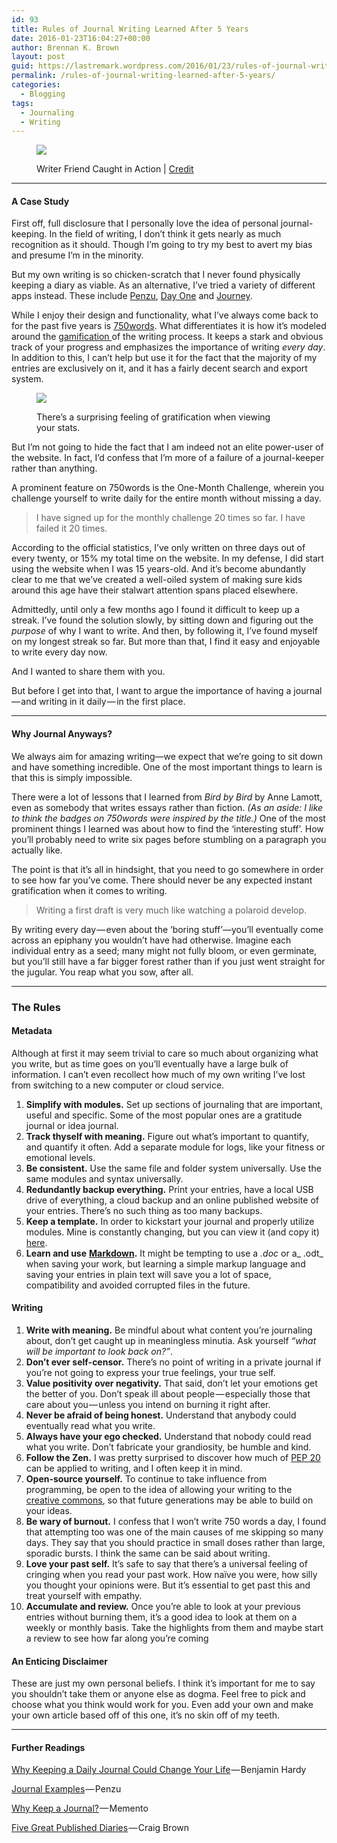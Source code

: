 ```yaml
---
id: 93
title: Rules of Journal Writing Learned After 5 Years
date: 2016-01-23T16:04:27+00:00
author: Brennan K. Brown
layout: post
guid: https://lastremark.wordpress.com/2016/01/23/rules-of-journal-writing-learned-after-5-years/
permalink: /rules-of-journal-writing-learned-after-5-years/
categories:
  - Blogging
tags:
  - Journaling
  - Writing
---
```

<figure class="wp-caption"> 

<img data-width="4272" data-height="2848" src="https://cdn-images-1.medium.com/max/2560/1*eAXPyxpGwlXIqYyJvTEt3w.jpeg" /> <figcaption class="wp-caption-text">Writer Friend Caught in Action | <a href="https://www.flickr.com/photos/iamroco/6880096005" target="_blank" rel="noopener noreferrer">Credit</a></figcaption></figure> 

* * *

#### A Case Study

<span>F</span>irst off, full disclosure that I personally love the idea of personal journal-keeping. In the field of writing, I don’t think it gets nearly as much recognition as it should. Though I’m going to try my best to avert my bias and presume I’m in the minority.

But my own writing is so chicken-scratch that I never found physically keeping a diary as viable. As an alternative, I’ve tried a variety of different apps instead. These include <a href="https://penzu.com" target="_blank" rel="noopener noreferrer">Penzu</a>, <a href="http://dayoneapp.com/" target="_blank" rel="noopener noreferrer">Day One</a> and <a href="http://2appstudio.com/journey/web/" target="_blank" rel="noopener noreferrer">Journey</a>.

While I enjoy their design and functionality, what I’ve always come back to for the past five years is <a href="http://750words.com/" target="_blank" rel="noopener noreferrer">750words</a>. What differentiates it is how it’s modeled around the <a href="https://badgeville.com/wiki/Gamification" target="_blank" rel="noopener noreferrer">gamification </a>of the writing process. It keeps a stark and obvious track of your progress and emphasizes the importance of writing _every day_. In addition to this, I can’t help but use it for the fact that the majority of my entries are exclusively on it, and it has a fairly decent search and export system.<figure class="wp-caption"> 

<img data-width="736" data-height="784" src="https://cdn-images-1.medium.com/max/800/1*S44lZ3M5rINNKoTQ6Roj8Q.png" /> <figcaption class="wp-caption-text">There’s a surprising feeling of gratification when viewing your stats.</figcaption></figure> 

But I’m not going to hide the fact that I am indeed not an elite power-user of the website. In fact, I’d confess that I’m more of a failure of a journal-keeper rather than anything.

A prominent feature on 750words is the One-Month Challenge, wherein you challenge yourself to write daily for the entire month without missing a day.

> I have signed up for the monthly challenge 20 times so far. I have failed it 20 times.

According to the official statistics, I’ve only written on three days out of every twenty, or 15% my total time on the website. In my defense, I did start using the website when I was 15 years-old. And it’s become abundantly clear to me that we’ve created a well-oiled system of making sure kids around this age have their stalwart attention spans placed elsewhere.

Admittedly, until only a few months ago I found it difficult to keep up a streak. I’ve found the solution slowly, by sitting down and figuring out the _purpose_ of why I want to write. And then, by following it, I’ve found myself on my longest streak so far. But more than that, I find it easy and enjoyable to write every day now.

And I wanted to share them with you.

But before I get into that, I want to argue the importance of having a journal — and writing in it daily — in the first place.

* * *

#### Why Journal Anyways?

We always aim for amazing writing—we expect that we’re going to sit down and have something incredible. One of the most important things to learn is that this is simply impossible.

There were a lot of lessons that I learned from _Bird by Bird_ by Anne Lamott, even as somebody that writes essays rather than fiction. _(As an aside: I like to think the badges on 750words were inspired by the title.)_ One of the most prominent things I learned was about how to find the ‘interesting stuff’. How you’ll probably need to write six pages before stumbling on a paragraph you actually like.

The point is that it’s all in hindsight, that you need to go somewhere in order to see how far you’ve come. There should never be any expected instant gratification when it comes to writing.

> Writing a first draft is very much like watching a polaroid develop.

By writing every day — even about the ‘boring stuff’—you’ll eventually come across an epiphany you wouldn’t have had otherwise. Imagine each individual entry as a seed; many might not fully bloom, or even germinate, but you’ll still have a far bigger forest rather than if you just went straight for the jugular. You reap what you sow, after all.

* * *

### The Rules

#### Metadata

Although at first it may seem trivial to care so much about organizing what you write, but as time goes on you’ll eventually have a large bulk of information. I can’t even recollect how much of my own writing I’ve lost from switching to a new computer or cloud service.

  1. **Simplify with modules.** Set up sections of journaling that are important, useful and specific. Some of the most popular ones are a gratitude journal or idea journal.
  2. **Track thyself with meaning.** Figure out what’s important to quantify, and quantify it often. Add a separate module for logs, like your fitness or emotional levels.
  3. **Be consistent.** Use the same file and folder system universally. Use the same modules and syntax universally.
  4. **Redundantly backup everything.** Print your entries, have a local USB drive of everything, a cloud backup and an online published website of your entries. There’s no such thing as too many backups.
  5. **Keep a template.** In order to kickstart your journal and properly utilize modules. Mine is constantly changing, but you can view it (and copy it) <a href="https://gist.github.com/brennanbrown/d35c80a84f35d5fa9fa6" target="_blank" rel="noopener noreferrer">here</a>.
  6. **Learn and use** <a href="https://github.com/adam-p/markdown-here/wiki/Markdown-Cheatsheet" target="_blank" rel="noopener noreferrer"><strong>Markdown</strong></a>**.** It might be tempting to use a _.doc_ or a_ .odt_ when saving your work, but learning a simple markup language and saving your entries in plain text will save you a lot of space, compatibility and avoided corrupted files in the future.

#### Writing

  1. **Write with meaning.** Be mindful about what content you’re journaling about, don’t get caught up in meaningless minutia. Ask yourself _“what will be important to look back on?”_.
  2. **Don’t ever self-censor.** There’s no point of writing in a private journal if you’re not going to express your true feelings, your true self.
  3. **Value positivity over negativity.** That said, don’t let your emotions get the better of you. Don’t speak ill about people — especially those that care about you — unless you intend on burning it right after.
  4. **Never be afraid of being honest.** Understand that anybody could eventually read what you write.
  5. **Always have your ego checked.** Understand that nobody could read what you write. Don’t fabricate your grandiosity, be humble and kind.
  6. **Follow the Zen.** I was pretty surprised to discover how much of <a href="https://www.python.org/dev/peps/pep-0020/" target="_blank" rel="noopener noreferrer">PEP 20</a> can be applied to writing, and I often keep it in mind.
  7. **Open-source yourself.** To continue to take influence from programming, be open to the idea of allowing your writing to the <a href="https://creativecommons.org/" target="_blank" rel="noopener noreferrer">creative commons</a>, so that future generations may be able to build on your ideas.
  8. **Be wary of burnout.** I confess that I won’t write 750 words a day, I found that attempting too was one of the main causes of me skipping so many days. They say that you should practice in small doses rather than large, sporadic bursts. I think the same can be said about writing.
  9. **Love your past self.** It’s safe to say that there’s a universal feeling of cringing when you read your past work. How naïve you were, how silly you thought your opinions were. But it’s essential to get past this and treat yourself with empathy.
 10. **Accumulate and review.** Once you’re able to look at your previous entries without burning them, it’s a good idea to look at them on a weekly or monthly basis. Take the highlights from them and maybe start a review to see how far along you’re coming

#### An Enticing Disclaimer

These are just my own personal beliefs. I think it’s important for me to say you shouldn’t take them or anyone else as dogma. Feel free to pick and choose what you think would work for you. Even add your own and make your own article based off of this one, it’s no skin off of my teeth.

* * *

#### Further Readings

<a href="http://observer.com/2015/07/why-keeping-a-daily-journal-could-change-your-life/" target="_blank" rel="noopener noreferrer">Why Keeping a Daily Journal Could Change Your Life</a> — Benjamin Hardy

<a href="https://penzu.com/journal-examples" target="_blank" rel="noopener noreferrer">Journal Examples</a> — Penzu

<a href="http://momentoapp.com/why-journal" target="_blank" rel="noopener noreferrer">Why Keep a Journal?</a> — Memento

<a href="http://www.salon.com/2012/07/16/on_diaries_and_autobiography_salpart/" target="_blank" rel="noopener noreferrer">Five Great Published Diaries</a> — Craig Brown